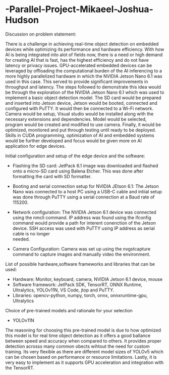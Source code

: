 # -Parallel-Project-Mikaeel-Joshua-Hudson

Discussion on problem statement:

There is a challenge in achieving real-time object detection on embedded devices while optimizing its performance and hardware efficiency. With how AI is being integrated into alot of fields now, there is a need or high demand for creating AI that is fast, has the highest efficiency and do not have latency or privacy issues. GPU-accelerated embedded devices can be leveraged by offloading the computational burden of the AI inferencing to a more highly parallelized hardware in which the NVIDIA Jetson Nano 6.1 was used in this case. This served to provide significant improvements in throughput and latency. The steps followed to demonstrate this idea would be through the exploration of the NVIDIA Jetson Nano 6.1 which was used to implement a basic object detection model. The SD card would be prepared and inserted into Jetson device, Jetson would be booted, connected and configured with PuTTY. It would then be connected to a Wi-Fi network. Camera would be setup, Visual studio would be installed along with the necessary extensions and dependencies. Model would be selected, program would be created and modified to use camera. Finally, it would be optimized, monitored and put through testing until ready to be deployed. Skills in CUDA programming, optimization of AI and embedded systems would be further developed and focus would be given more on AI application for edge devices.


Initial configuration and setup of the edge device and the software:
   - Flashing the SD card:
      JetPack 6.1 image was downloaded and flashed onto a micro-SD card using Balena Etcher. 
      This was done after formatting the card with SD formatter.
     
   - Booting and serial connection setup for NVIDIA JEtson 6.1:
      The Jetson Nano was connected to a host PC using a USB-C cable and intiial setup was done 
      through PuTTY using a serial connection at a Baud rate of 115200. 
     
   - Network configuration:
      The NVIDIA Jetson 6.1 device was connected using the nmcli command. IP address was found 
      using the ifconfig command would provide a path for interent conenction of the Jetson 
      device. SSH access was used with PuTTY using IP address as serial cable is no longer  
      needed.

   - Camera Configuration:
      Camera was set up using the nvgstcapture command to capture images and manually video the 
      environment.


List of possible hardware,software frameworks and libraries that can be used:
- Hardware: Monitor, keyboard, camera, NVIDIA Jetson 6.1 device, mouse
- Software framework: JetPack SDK, TensorRT, ONNX Runtime, Ultralytics, YOLOv11N, VS Code, jtop and 
  PuTTY.
- Libraries: opencv-python, numpy, torch, onnx, onnxruntime-gpu, Ultralytics

  
Choice of pre-trained models and rationale for your selection
- YOLOv11N

The reasoning for choosing this pre-trained model is due to how optimized this model is for real time object detection as it offers a good ballance between speed and accuracy when compared to others. It provides proper detection acrosss many common obects wihtout the need for custom training. Its very flexible as there are different model sizes of YOLOv5 which can be chosen based on performance or resource limitations. Lastly, it is very easy to implement as it supports GPU acceleration and integration with the TensorRT.
















